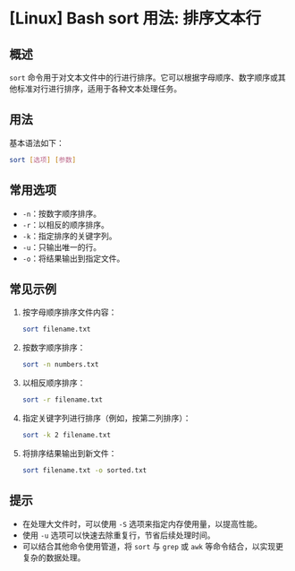 # [Linux] Bash sort 用法: 排序文本行

## 概述
`sort` 命令用于对文本文件中的行进行排序。它可以根据字母顺序、数字顺序或其他标准对行进行排序，适用于各种文本处理任务。

## 用法
基本语法如下：
```bash
sort [选项] [参数]
```

## 常用选项
- `-n`：按数字顺序排序。
- `-r`：以相反的顺序排序。
- `-k`：指定排序的关键字列。
- `-u`：只输出唯一的行。
- `-o`：将结果输出到指定文件。

## 常见示例
1. 按字母顺序排序文件内容：
   ```bash
   sort filename.txt
   ```

2. 按数字顺序排序：
   ```bash
   sort -n numbers.txt
   ```

3. 以相反顺序排序：
   ```bash
   sort -r filename.txt
   ```

4. 指定关键字列进行排序（例如，按第二列排序）：
   ```bash
   sort -k 2 filename.txt
   ```

5. 将排序结果输出到新文件：
   ```bash
   sort filename.txt -o sorted.txt
   ```

## 提示
- 在处理大文件时，可以使用 `-S` 选项来指定内存使用量，以提高性能。
- 使用 `-u` 选项可以快速去除重复行，节省后续处理时间。
- 可以结合其他命令使用管道，将 `sort` 与 `grep` 或 `awk` 等命令结合，以实现更复杂的数据处理。
